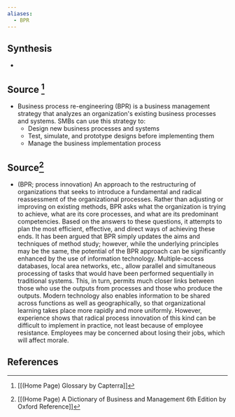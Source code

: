 ```yaml
---
aliases:
  - BPR
---
```

## Synthesis
- 
## Source [^1]
- Business process re-engineering (BPR) is a business management strategy that analyzes an organization's existing business processes and systems. SMBs can use this strategy to:
	- Design new business processes and systems
	- Test, simulate, and prototype designs before implementing them
	- Manage the business implementation process
## Source[^2]
- (BPR; process innovation) An approach to the restructuring of organizations that seeks to introduce a fundamental and radical reassessment of the organizational processes. Rather than adjusting or improving on existing methods, BPR asks what the organization is trying to achieve, what are its core processes, and what are its predominant competencies. Based on the answers to these questions, it attempts to plan the most efficient, effective, and direct ways of achieving these ends. It has been argued that BPR simply updates the aims and techniques of method study; however, while the underlying principles may be the same, the potential of the BPR approach can be significantly enhanced by the use of information technology. Multiple-access databases, local area networks, etc., allow parallel and simultaneous processing of tasks that would have been performed sequentially in traditional systems. This, in turn, permits much closer links between those who use the outputs from processes and those who produce the outputs. Modern technology also enables information to be shared across functions as well as geographically, so that organizational learning takes place more rapidly and more uniformly. However, experience shows that radical process innovation of this kind can be difficult to implement in practice, not least because of employee resistance. Employees may be concerned about losing their jobs, which will affect morale.
## References

[^1]: [[(Home Page) Glossary by Capterra]]
[^2]: [[(Home Page) A Dictionary of Business and Management 6th Edition by Oxford Reference]]